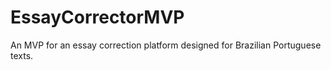 # EssayCorrectorMVP
An MVP for an essay correction platform designed for Brazilian Portuguese texts.
